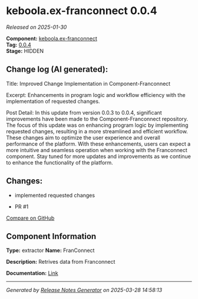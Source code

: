 #  keboola.ex-franconnect 0.0.4

_Released on 2025-01-30_

**Component:** [keboola.ex-franconnect](https://github.com/keboola/component-franconnect)  
**Tag:** [0.0.4](https://github.com/keboola/component-franconnect/releases/tag/0.0.4)  
**Stage:** HIDDEN


## Change log (AI generated):
Title: Improved Change Implementation in Component-Franconnect

Excerpt: Enhancements in program logic and workflow efficiency with the implementation of requested changes.

Post Detail: In this update from version 0.0.3 to 0.0.4, significant improvements have been made to the Component-Franconnect repository. The focus of this update was on enhancing program logic by implementing requested changes, resulting in a more streamlined and efficient workflow. These changes aim to optimize the user experience and overall performance of the platform. With these enhancements, users can expect a more intuitive and seamless operation when working with the Franconnect component. Stay tuned for more updates and improvements as we continue to enhance the functionality of the platform.



## Changes:



- implemented requested changes 




- PR #1 



[Compare on GitHub](https://github.com/keboola/component-franconnect/compare/0.0.3...0.0.4)



## Component Information
**Type:** extractor
**Name:** FranConnect

**Description:** Retrives data from Franconnect


**Documentation:** [Link](https://github.com/keboola/component-franconnect/blob/master/README.md)



---
_Generated by [Release Notes Generator](https://github.com/keboola/release-notes-generator)
on 2025-03-28 14:58:13_